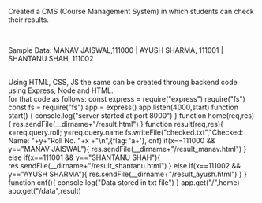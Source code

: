 Created a CMS (Course Management System) in which students can check their results.


<br>

Sample Data: MANAV JAISWAL,111000 | AYUSH SHARMA, 111001 | SHANTANU SHAH, 111002


<br>
Using HTML, CSS, JS the same can be created throung backend code using Express, Node and HTML.



<br>
for that code as follows: 
const express = require("express")
require("fs")
const fs = require("fs")
app = express()
app.listen(4000,start)
function start() {
    console.log("server started at port 8000")
}
function home(req,res){
  res.sendFile(__dirname+"/result.html")
}
function result(req,res){
    x=req.query.roll;
    y=req.query.name
    fs.writeFile("checked.txt","Checked: Name: "+y+"Roll No. "+x +"\n",{flag: 'a+'}, cnf)
  if(x==111000 && y=="MANAV JAISWAL"){
    res.sendFile(__dirname+"/result_manav.html")
 }
 else if(x==111001 && y=="SHANTANU SHAH"){
    res.sendFile(__dirname+"/result_shantanu.html")
 }
 else if(x==111002 && y=="AYUSH SHARMA"){
   res.sendFile(__dirname+"/result_ayush.html")
 }
}
function cnf(){
   console.log("Data stored in txt file")
}
app.get("/",home)
app.get("/data",result)
